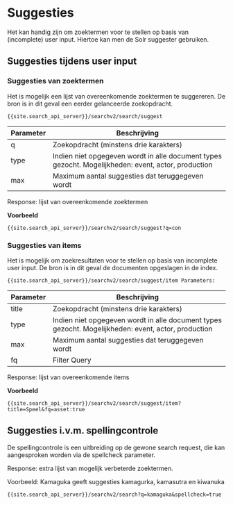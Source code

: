 ---
---

# Suggesties

Het kan handig zijn om zoektermen voor te stellen op basis van (incomplete) user input. Hiertoe kan men de Solr suggester gebruiken.

## Suggesties tijdens user input

### Suggesties van zoektermen

Het is mogelijk een lijst van overeenkomende zoektermen te suggereren. De bron is in dit geval een eerder gelanceerde zoekopdracht.

```
{{site.search_api_server}}/searchv2/search/suggest
```

| Parameter	| Beschrijving |
|--|--|
|q|	Zoekopdracht (minstens drie karakters)|
|type|	Indien niet opgegeven wordt in alle document types gezocht. Mogelijkheden: event, actor, production
|max	| Maximum aantal suggesties dat teruggegeven wordt

Response: lijst van overeenkomende zoektermen

**Voorbeeld**

```
{{site.search_api_server}}/searchv2/search/suggest?q=con
```

### Suggesties van items

Het is mogelijk om zoekresultaten voor te stellen op basis van incomplete user input. De bron is in dit geval de documenten opgeslagen in de index.

```
{{site.search_api_server}}/searchv2/search/suggest/item Parameters:
```

| Parameter	| Beschrijving |
|--|--|
|title	| Zoekopdracht (minstens drie karakters)
|type |	Indien niet opgegeven wordt in alle document types gezocht. Mogelijkheden: event, actor, production
|max|	Maximum aantal suggesties dat teruggegeven wordt
|fq	| Filter Query|

Response: lijst van overeenkomende items

**Voorbeeld**

```
{{site.search_api_server}}/searchv2/search/suggest/item?title=Speel&fq=asset:true
```

## Suggesties i.v.m. spellingcontrole

De spellingcontrole is een uitbreiding op de gewone search request, die kan aangesproken worden via de spellcheck parameter.

Response: extra lijst van mogelijk verbeterde zoektermen.

Voorbeeld: Kamaguka geeft suggesties kamagurka, kamasutra en kiwanuka


```
{{site.search_api_server}}/searchv2/search?q=kamaguka&spellcheck=true
```
